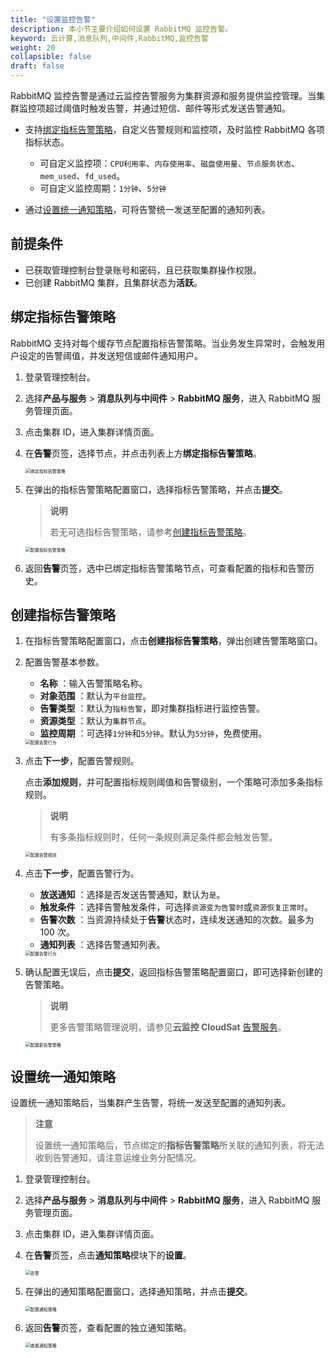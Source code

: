 ```yaml
---
title: "设置监控告警"
description: 本小节主要介绍如何设置 RabbitMQ 监控告警。 
keyword: 云计算,消息队列,中间件,RabbitMQ,监控告警
weight: 20
collapsible: false
draft: false
---
```


RabbitMQ 监控告警是通过云监控告警服务为集群资源和服务提供监控管理。当集群监控项超过阈值时触发告警，并通过短信、邮件等形式发送告警通知。

- 支持[绑定指标告警策略](#绑定指标告警策略)，自定义告警规则和监控项，及时监控 RabbitMQ 各项指标状态。
  
   - 可自定义监控项：`CPU利用率`、`内存使用率`、`磁盘使用量`、`节点服务状态`、`mem_used`、`fd_used`。
   - 可自定义监控周期：`1分钟`、`5分钟`

- 通过[设置统一通知策略](#设置统一通知策略)，可将告警统一发送至配置的通知列表。

## 前提条件

- 已获取管理控制台登录账号和密码，且已获取集群操作权限。
- 已创建 RabbitMQ 集群，且集群状态为**活跃**。

## 绑定指标告警策略

RabbitMQ 支持对每个缓存节点配置指标告警策略。当业务发生异常时，会触发用户设定的告警阈值，并发送短信或邮件通知用户。

1. 登录管理控制台。
2. 选择**产品与服务** > **消息队列与中间件** > **RabbitMQ 服务**，进入 RabbitMQ 服务管理页面。
3. 点击集群 ID，进入集群详情页面。
4. 在**告警**页签，选择节点，并点击列表上方**绑定指标告警策略**。

    <img src="/middware/rabbitmq/_images/bind_metrics_strategy.png" alt="绑定指标告警策略" style="zoom:50%;" />

5. 在弹出的指标告警策略配置窗口，选择指标告警策略，并点击**提交**。

   > **说明**
   >
   > 若无可选指标告警策略，请参考[创建指标告警策略](#创建指标告警策略)。
   
   <img src="/middware/rabbitmq/_images/metrics_alarm.png" alt="配置指标告警策略" style="zoom:50%;" />

6. 返回**告警**页签，选中已绑定指标告警策略节点，可查看配置的指标和告警历史。

## 创建指标告警策略

1. 在指标告警策略配置窗口，点击**创建指标告警策略**，弹出创建告警策略窗口。
2. 配置告警基本参数。  
   
   - **名称** ：输入告警策略名称。  
   - **对象范围** ：默认为`平台监控`。
   - **告警类型** ：默认为`指标告警`，即对集群指标进行监控告警。
   - **资源类型** ：默认为`集群节点`。
   - **监控周期** ：可选择`1分钟`和`5分钟`。默认为`5分钟`，免费使用。
   
   <img src="../../../_images/manual_set_alarm_basic.png" alt="配置告警行为" style="zoom:50%;" />  
   
3. 点击**下一步**，配置告警规则。   
   
   点击**添加规则**，并可配置指标规则阈值和告警级别，一个策略可添加多条指标规则。

   > **说明**
   > 
   > 有多条指标规则时，任何一条规则满足条件都会触发告警。

   <img src="/middware/rabbitmq/_images/manual_set_alarm_rule.png" alt="配置告警规则" style="zoom:50%;" />  

4. 点击**下一步**，配置告警行为。  
   
   - **放送通知** ：选择是否发送告警通知，默认为`是`。
   - **触发条件** ：选择告警触发条件，可选择`资源变为告警时`或`资源恢复正常时`。  
   - **告警次数** ：当资源持续处于**告警**状态时，连续发送通知的次数。最多为 100 次。
   - **通知列表** ：选择告警通知列表。
   
   <img src="/middware/rabbitmq/_images/manual_set_alarm_behavior.png" alt="配置告警行为" style="zoom:50%;" />  
   
5. 确认配置无误后，点击**提交**，返回指标告警策略配置窗口，即可选择新创建的告警策略。

   > **说明**
   >
   > 更多告警策略管理说明，请参见**云监控 CloudSat** [告警服务](../../../../../monitor_service/cloudsat/manual/alarm_service)。

   <img src="/middware/rabbitmq/_images/manual_new_alarm_policy.png" alt="配置新告警策略" style="zoom:50%;" />  

## 设置统一通知策略

设置统一通知策略后，当集群产生告警，将统一发送至配置的通知列表。

> **注意**
> 
> 设置统一通知策略后，节点绑定的**指标告警策略**所关联的通知列表，将无法收到告警通知，请注意运维业务分配情况。

1. 登录管理控制台。
2. 选择**产品与服务** > **消息队列与中间件** > **RabbitMQ 服务**，进入 RabbitMQ 服务管理页面。
3. 点击集群 ID，进入集群详情页面。
4. 在**告警**页签，点击**通知策略**模块下的**设置**。

    <img src="/middware/rabbitmq/_images/alarm.png" alt="告警" style="zoom:50%;" />

5. 在弹出的通知策略配置窗口，选择通知策略，并点击**提交**。
   
   <img src="/middware/rabbitmq/_images/single_notice.png" alt="配置通知策略" style="zoom:50%;" />

6. 返回**告警**页签，查看配置的独立通知策略。

   <img src="/middware/rabbitmq/_images/check_notice.png" alt="查看通知策略" style="zoom:50%;" />   
